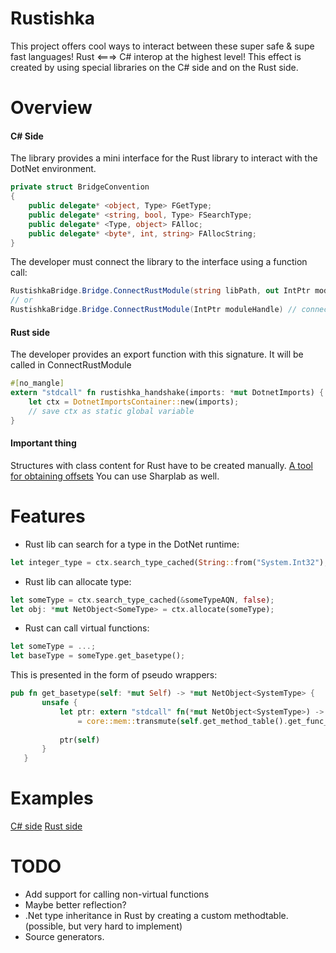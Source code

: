 # Rustishka
This project offers cool ways to interact between these super safe & supe fast languages!
Rust <===> C# interop at the highest level!
This effect is created by using special libraries on the C# side and on the Rust side.
# Overview
#### C# Side
The library provides a mini interface for the Rust library to interact with the DotNet environment.
```csharp
private struct BridgeConvention
{
    public delegate* <object, Type> FGetType;
    public delegate* <string, bool, Type> FSearchType;
    public delegate* <Type, object> FAlloc;
    public delegate* <byte*, int, string> FAllocString;
}
```
The developer must connect the library to the interface using a function call:
```csharp
RustishkaBridge.Bridge.ConnectRustModule(string libPath, out IntPtr moduleHandle) // to load lib and connect
// or
RustishkaBridge.Bridge.ConnectRustModule(IntPtr moduleHandle) // connect without loading
```
#### Rust side
The developer provides an export function with this signature. It will be called in ConnectRustModule
```Rust
#[no_mangle]
extern "stdcall" fn rustishka_handshake(imports: *mut DotnetImports) {
    let ctx = DotnetImportsContainer::new(imports);
    // save ctx as static global variable
}
```
#### Important thing
Structures with class content for Rust have to be created manually.
[A tool for obtaining offsets](https://github.com/SergeyTeplyakov/ObjectLayoutInspector)
You can use Sharplab as well.
# Features
 - Rust lib can search for a type in the DotNet runtime: 
 ```rust
 let integer_type = ctx.search_type_cached(String::from("System.Int32"), false);
 ```
 - Rust lib can allocate type: 
 ```rust
 let someType = ctx.search_type_cached(&someTypeAQN, false);
 let obj: *mut NetObject<SomeType> = ctx.allocate(someType);
 ```
 - Rust can call virtual functions:
 ```rust
 let someType = ...;
 let baseType = someType.get_basetype();
 ```
 This is presented in the form of pseudo wrappers:
 ```rust
 pub fn get_basetype(self: *mut Self) -> *mut NetObject<SystemType> {
        unsafe {
            let ptr: extern "stdcall" fn(*mut NetObject<SystemType>) -> *mut NetObject<SystemType> 
                = core::mem::transmute(self.get_method_table().get_func_at(11, 4));
            
            ptr(self)
        }
    }
 ```
# Examples
[C# side](https://github.com/badryuner/rustishka/blob/master/Rustishka.Tests/SomeTests.cs)
[Rust side](https://github.com/badryuner/rustishka/blob/master/rustishka_examples/src/lib.rs)
# TODO
- Add support for calling non-virtual functions
- Maybe better reflection?
- .Net type inheritance in Rust by creating a custom methodtable. (possible, but very hard to implement)
- Source generators.